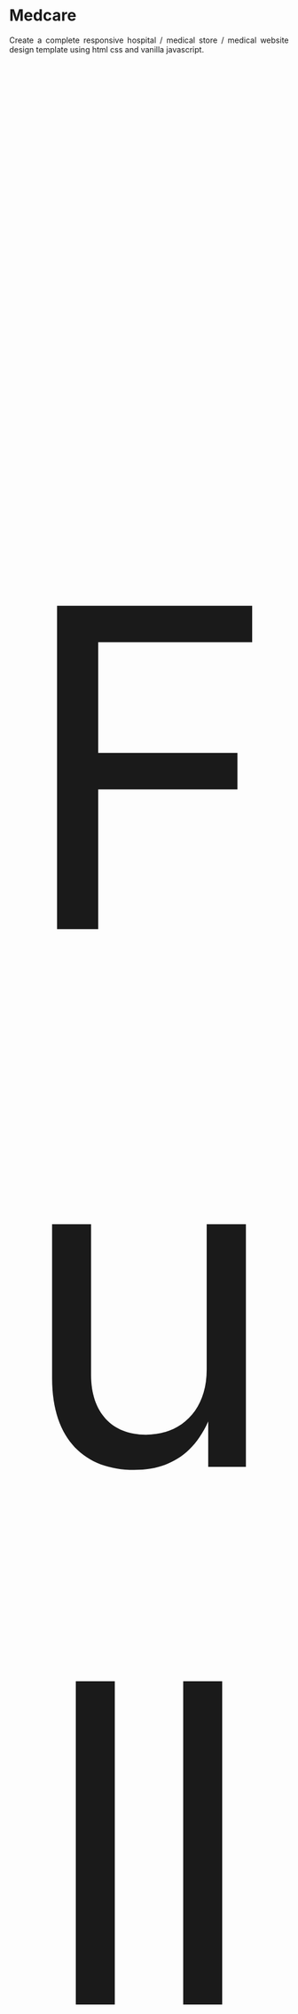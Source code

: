 # Medcare
<p style="text-align: justify;"  align="center">Create a complete responsive hospital / medical store / medical website design template using html css and vanilla javascript.</p>

<p style="font-size:50rem;" align="center" >Full Web Page</p>


<img src="/img/1.jpg">
<img src="/img/2.jpg">
<img src="/img/3.jpg">
<img src="/img/4.jpg">
<img src="/img/5.jpg">
<img src="/img/6.jpg">
<img src="/img/7.jpg">
<img src="/img/8.jpg">
<img src="/img/9.jpg">
<img src="/img/10.jpg">
<img src="/img/11.jpg">
<img src="/img/12.jpg">

<p style="text-align: justify;" align="center">The main feature of this website are:

✔ responsive header section using flexbox.

✔ responsive home section using css flexbox.

✔ responsive count box section using css grid.

✔ responsive services box section using css grid.

✔ responsive about section using css flexbox.

✔ responsive team card section using css grid.

✔ responsive contact / booking form section using css flexbox.

✔ responsive testimonial / review card section using css grid.

✔ responsive blogs / post / news box section using css grid.

✔ responsive footer section using css grid.</p>

<p align="center" >If you like it than don't forget to hit the APPRECIATE button also!</p>

<p align="center" >Show some ❤️ by starring some of the repositories!</p>

